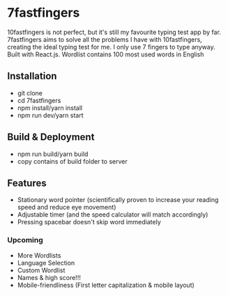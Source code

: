 # 7fastfingers
10fastfingers is not perfect, but it's still my favourite typing test app by far. 7fastfingers aims to solve all the problems I have with 10fastfingers, creating the ideal typing test for me. I only use 7 fingers to type anyway. Built with React.js. Wordlist contains 100 most used words in English

## Installation
* git clone
* cd 7fastfingers
* npm install/yarn install
* npm run dev/yarn start

## Build & Deployment
* npm run build/yarn build
* copy contains of build folder to server

## Features
* Stationary word pointer (scientifically proven to increase your reading speed and reduce eye movement)
* Adjustable timer (and the speed calculator will match accordingly)
* Pressing spacebar doesn't skip word immediately

### Upcoming
* More Wordlists
* Language Selection
* Custom Wordlist
* Names & high score!!!
* Mobile-friendliness (First letter capitalization & mobile layout)
